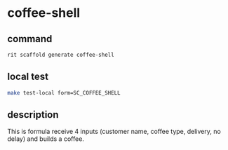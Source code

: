 # coffee-shell

## command

```bash
rit scaffold generate coffee-shell
```

## local test

```bash
make test-local form=SC_COFFEE_SHELL
```

## description

This is formula receive 4 inputs (customer name, coffee type, delivery,
no delay) and builds a coffee.
